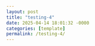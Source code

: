 ```yaml
---
layout: post
title: "testing-4"
date: 2025-04-14 18:01:32 -0000
categories: [template]
permalink: /testing-4/
---
```

